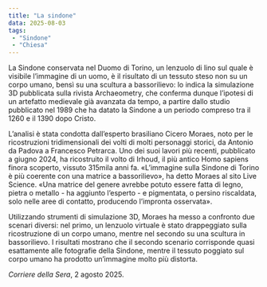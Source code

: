 ```yaml
---
title: "La sindone"
data: 2025-08-03
tags:
 - "Sindone" 
 - "Chiesa"
---
```


La Sindone conservata nel Duomo di Torino, un lenzuolo di lino sul quale è visibile l’immagine di un uomo, è il risultato di un tessuto steso non su un corpo umano, bensì su una scultura a bassorilievo: lo indica la simulazione 3D pubblicata sulla rivista Archaeometry, che conferma dunque l’ipotesi di un artefatto medievale già avanzata da tempo, a partire dallo studio pubblicato nel 1989 che ha datato la Sindone a un periodo compreso tra il 1260 e il 1390 dopo Cristo.

L’analisi è stata condotta dall’esperto brasiliano Cicero Moraes, noto per le ricostruzioni tridimensionali dei volti di molti personaggi storici, da Antonio da Padova a Francesco Petrarca. Uno dei suoi lavori più recenti, pubblicato a giugno 2024, ha ricostruito il volto di Irhoud, il più antico Homo sapiens finora scoperto, vissuto 315mila anni fa. «L’immagine sulla Sindone di Torino è più coerente con una matrice a bassorilievo», ha detto Moraes al sito Live Science. «Una matrice del genere avrebbe potuto essere fatta di legno, pietra o metallo - ha aggiunto l’esperto - e pigmentata, o persino riscaldata, solo nelle aree di contatto, producendo l’impronta osservata».

Utilizzando strumenti di simulazione 3D, Moraes ha messo a confronto due scenari diversi: nel primo, un lenzuolo virtuale è stato drappeggiato sulla ricostruzione di un corpo umano, mentre nel secondo su una scultura in bassorilievo. I risultati mostrano che il secondo scenario corrisponde quasi esattamente alle fotografie della Sindone, mentre il tessuto poggiato sul corpo umano ha prodotto un’immagine molto più distorta.

*Corriere della Sera*, 2 agosto 2025.
